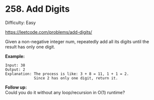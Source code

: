 # 258. Add Digits

Difficulty: Easy

https://leetcode.com/problems/add-digits/

Given a non-negative integer num, repeatedly add all its digits until the result has only one digit.

**Example:**
```
Input: 38
Output: 2 
Explanation: The process is like: 3 + 8 = 11, 1 + 1 = 2. 
             Since 2 has only one digit, return it.
```

**Follow up:**  
Could you do it without any loop/recursion in O(1) runtime?
